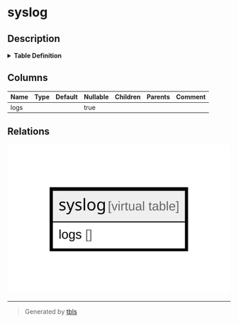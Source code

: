 # syslog

## Description

<details>
<summary><strong>Table Definition</strong></summary>

```sql
CREATE VIRTUAL TABLE syslog USING fts3(logs)
```

</details>

## Columns

| Name | Type | Default | Nullable | Children | Parents | Comment |
| ---- | ---- | ------- | -------- | -------- | ------- | ------- |
| logs |  |  | true |  |  |  |

## Relations

![er](syslog.svg)

---

> Generated by [tbls](https://github.com/k1LoW/tbls)

